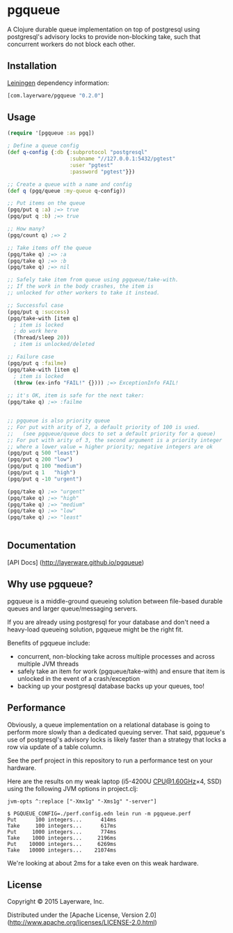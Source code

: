 # pgqueue

A Clojure durable queue implementation on top of postgresql using
postgresql's advisory locks to provide non-blocking take,
such that concurrent workers do not block each other.

## Installation

[Leiningen](https://github.com/technomancy/leiningen) dependency information:

```clj
[com.layerware/pgqueue "0.2.0"]
```

## Usage

```clj
(require '[pgqueue :as pgq])

; Define a queue config
(def q-config {:db {:subprotocol "postgresql"
                    :subname "//127.0.0.1:5432/pgtest"
                    :user "pgtest"
                    :password "pgtest"}})

;; Create a queue with a name and config
(def q (pgq/queue :my-queue q-config))

;; Put items on the queue
(pgq/put q :a) ;=> true
(pgq/put q :b) ;=> true

;; How many?
(pgq/count q) ;=> 2

;; Take items off the queue
(pgq/take q) ;=> :a
(pgq/take q) ;=> :b
(pgq/take q) ;=> nil

;; Safely take item from queue using pgqueue/take-with.
;; If the work in the body crashes, the item is
;; unlocked for other workers to take it instead.

;; Successful case
(pgq/put q :success)
(pgq/take-with [item q]
  ; item is locked
  ; do work here
  (Thread/sleep 20))
  ; item is unlocked/deleted

;; Failure case
(pgq/put q :failme)
(pgq/take-with [item q]
  ; item is locked
  (throw (ex-info "FAIL!" {}))) ;=> ExceptionInfo FAIL!
  
;; it's OK, item is safe for the next taker:
(pgq/take q) ;=> :failme


;; pgqueue is also priority queue
;; For put with arity of 2, a default priority of 100 is used.
;;   (see pgqueue/queue docs to set a default priority for a queue)
;; For put with arity of 3, the second argument is a priority integer
;; where a lower value = higher priority; negative integers are ok
(pgq/put q 500 "least")
(pgq/put q 200 "low")
(pgq/put q 100 "medium")
(pgq/put q 1   "high")
(pgq/put q -10 "urgent")

(pgq/take q) ;=> "urgent"
(pgq/take q) ;=> "high"
(pgq/take q) ;=> "medium"
(pgq/take q) ;=> "low"
(pgq/take q) ;=> "least"
   
```


## Documentation

[API Docs] (http://layerware.github.io/pgqueue)


## Why use pgqueue?

pgqueue is a middle-ground queueing solution between file-based
durable queues and larger queue/messaging servers.

If you are already using postgresql for your database and don't
need a heavy-load queueing solution, pgqueue might be the right fit.

Benefits of pgqueue include:
 - concurrent, non-blocking take across multiple processes
   and across multiple JVM threads
 - safely take an item for work (pgqueue/take-with) and
   ensure that item is unlocked in the event of a crash/exception
 - backing up your postgresql database backs up your queues, too!


## Performance

Obviously, a queue implementation on a relational database is going
to perform more slowly than a dedicated queuing server.  That said,
pgqueue's use of postgresql's advisory locks is likely faster than
a strategy that locks a row via update of a table column.

See the perf project in this repository to run a performance test
on your hardware.

Here are the results on my weak laptop (i5-4200U CPU@1.60GHz×4, SSD)
using the following JVM options in project.clj:
```
jvm-opts ^:replace ["-Xmx1g" "-Xms1g" "-server"]
```

```
$ PGQUEUE_CONFIG=./perf.config.edn lein run -m pgqueue.perf
Put      100 integers...      414ms
Take     100 integers...      617ms
Put     1000 integers...      774ms
Take    1000 integers...     2196ms
Put    10000 integers...     6269ms
Take   10000 integers...    21074ms
```

We're looking at about 2ms for a take even on this weak hardware.

## License

Copyright © 2015 Layerware, Inc.

Distributed under the [Apache License, Version 2.0] (http://www.apache.org/licenses/LICENSE-2.0.html)
